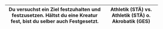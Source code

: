 
| Du versuchst ein Ziel festzuhalten und festzusetzen. Hältst du eine Kreatur fest, bist du selber auch Festgesetzt. | Athletik (STÄ) vs. Athletik (STÄ) o. Akrobatik (GES) |
| ------------------------------------------------------------------------------------------------------------------ | ---------------------------------------------------- |